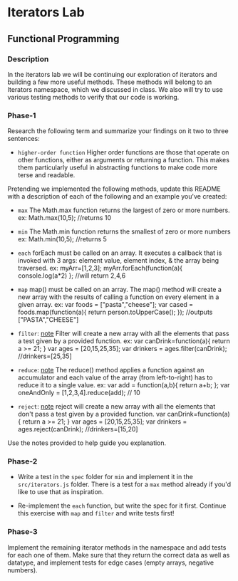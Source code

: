 # Iterators Lab
## Functional Programming


### Description

In the iterators lab we will be continuing our exploration of iterators and building a few more useful methods. These methods will belong to an Iterators namespace, which we discussed in class. We also will try to use various testing methods to verify that our code is working.


### Phase-1

Research the following term and summarize your findings on it two to three sentences:

* `higher-order function`
Higher order functions are those that operate on other functions, either as arguments or returning a function. This makes them particularly useful in abstracting functions to make code more terse and readable.

Pretending we implemented the following methods, update this README with a description of each of the following and an example you've created:

* `max`
The Math.max function returns the largest of zero or more numbers.
ex:
  Math.max(10,5);
  //returns 10

* `min`
The Math.min function returns the smallest of zero or more numbers
ex:
  Math.min(10,5);
  //returns 5

* `each`
forEach must be called on an array. It executes a callback that is invoked with 3 args: element value, element index, & the array being traversed.
ex:
  myArr=[1,2,3];
  myArr.forEach(function(a){
    console.log(a*2)
  };
  //will return 2,4,6

* `map`
map() must be called on an array. The map() method will create a new array with the results of calling a function on every element in a given array.
ex:
  var foods = ["pasta","cheese"];
  var cased = foods.map(function(a){
    return person.toUpperCase();
  });
  //outputs ["PASTA","CHEESE"]

* `filter`: [note](https://developer.mozilla.org/en-US/docs/Web/JavaScript/Reference/Global_Objects/Array/filter)
Filter will create a new array with all the elements that pass a test given by a provided function.
ex:
  var canDrink=function(a){
    return a >= 21;
  }
  var ages = [20,15,25,35];
  var drinkers = ages.filter(canDrink);
  //drinkers=[25,35]


* `reduce`: [note](https://developer.mozilla.org/en-US/docs/Web/JavaScript/Reference/Global_Objects/Array/reduce)
The reduce() method applies a function against an accumulator and each value of the array (from left-to-right) has to reduce it to a single value.
ex:
  var add = function(a,b){
    return a+b;
  };
  var oneAndOnly = [1,2,3,4].reduce(add);
  // 10

* `reject`: [note](http://underscorejs.org/#reject)
reject will create a new array with all the elements that don't pass a test given by a provided function.
 var canDrink=function(a){
    return a >= 21;
  }
  var ages = [20,15,25,35];
  var drinkers = ages.reject(canDrink);
  //drinkers=[15,20]


Use the notes provided to help guide you explanation.


### Phase-2

* Write a test in the `spec` folder for `min` and implement it in the `src/iterators.js` folder. There is a test for a `max` method already if you'd like to use that as inspiration.

* Re-implement the `each` function, but write the spec for it first. Continue this exercise with `map` and `filter` and write tests first!


### Phase-3

Implement the remaining iterator methods in the namespace and add tests for each one of them. Make sure that they return the correct data as well as datatype, and implement tests for edge cases (empty arrays, negative numbers).

